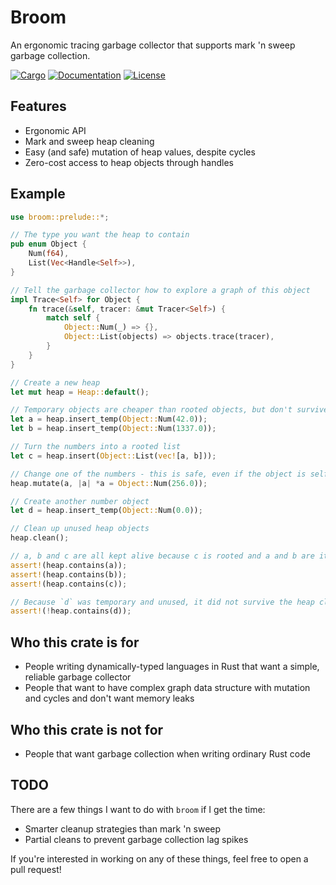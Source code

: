 # Broom

An ergonomic tracing garbage collector that supports mark 'n sweep garbage collection.

[![Cargo](https://img.shields.io/crates/v/broom.svg)](
https://crates.io/crates/broom)
[![Documentation](https://docs.rs/broom/badge.svg)](
https://docs.rs/broom)
[![License](https://img.shields.io/badge/license-MIT%2FApache--2.0-blue.svg)](
https://github.com/zesterer/broom)

## Features

- Ergonomic API
- Mark and sweep heap cleaning
- Easy (and safe) mutation of heap values, despite cycles
- Zero-cost access to heap objects through handles

## Example

```rust
use broom::prelude::*;

// The type you want the heap to contain
pub enum Object {
    Num(f64),
    List(Vec<Handle<Self>>),
}

// Tell the garbage collector how to explore a graph of this object
impl Trace<Self> for Object {
    fn trace(&self, tracer: &mut Tracer<Self>) {
        match self {
            Object::Num(_) => {},
            Object::List(objects) => objects.trace(tracer),
        }
    }
}

// Create a new heap
let mut heap = Heap::default();

// Temporary objects are cheaper than rooted objects, but don't survive heap cleans
let a = heap.insert_temp(Object::Num(42.0));
let b = heap.insert_temp(Object::Num(1337.0));

// Turn the numbers into a rooted list
let c = heap.insert(Object::List(vec![a, b]));

// Change one of the numbers - this is safe, even if the object is self-referential!
heap.mutate(a, |a| *a = Object::Num(256.0));

// Create another number object
let d = heap.insert_temp(Object::Num(0.0));

// Clean up unused heap objects
heap.clean();

// a, b and c are all kept alive because c is rooted and a and b are its children
assert!(heap.contains(a));
assert!(heap.contains(b));
assert!(heap.contains(c));

// Because `d` was temporary and unused, it did not survive the heap clean
assert!(!heap.contains(d));
```

## Who this crate is for

- People writing dynamically-typed languages in Rust that want a simple, reliable garbage collector
- People that want to have complex graph data structure with mutation and cycles and don't want memory leaks

## Who this crate is not for

- People that want garbage collection when writing ordinary Rust code

## TODO

There are a few things I want to do with `broom` if I get the time:

- Smarter cleanup strategies than mark 'n sweep
- Partial cleans to prevent garbage collection lag spikes

If you're interested in working on any of these things, feel free to open a pull request!
